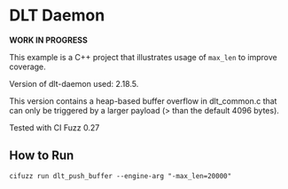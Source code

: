 # DLT Daemon

**WORK IN PROGRESS**

This example is a C++ project that illustrates usage of `max_len` to improve coverage.

Version of dlt-daemon used: 2.18.5.

This version contains a heap-based buffer overflow in dlt_common.c that can only be triggered by a larger payload (> than the default 4096 bytes).

Tested with CI Fuzz 0.27

## How to Run

`cifuzz run dlt_push_buffer --engine-arg "-max_len=20000"`
